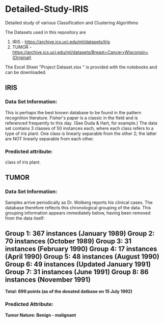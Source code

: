 # Detailed-Study-IRIS
Detailed study of various Classification and Clustering Algorithms

The Datasets used in this repository are 
1. IRIS - https://archive.ics.uci.edu/ml/datasets/Iris 
2. TUMOR - https://archive.ics.uci.edu/ml/datasets/Breast+Cancer+Wisconsin+(Original)

The Excel Sheet "Project Dataset.xlsx " is provided with the notebooks and can be downloaded.

## IRIS
### Data Set Information:

This is perhaps the best known database to be found in the pattern recognition literature. Fisher's paper is a classic in the field and is referenced frequently to this day. (See Duda & Hart, for example.) The data set contains 3 classes of 50 instances each, where each class refers to a type of iris plant. One class is linearly separable from the other 2; the latter are NOT linearly separable from each other. 

### Predicted attribute:
class of iris plant. 


## TUMOR
### Data Set Information:

Samples arrive periodically as Dr. Wolberg reports his clinical cases. The database therefore reflects this chronological grouping of the data. This grouping information appears immediately below, having been removed from the data itself: 

Group 1: 367 instances (January 1989) <b>
Group 2: 70 instances (October 1989) <b>
Group 3: 31 instances (February 1990) <b>
Group 4: 17 instances (April 1990) <b>
Group 5: 48 instances (August 1990) <b>
Group 6: 49 instances (Updated January 1991)<b> 
Group 7: 31 instances (June 1991) <b>
Group 8: 86 instances (November 1991)<b> 
----------------------------------------- 
Total: 699 points (as of the donated datbase on 15 July 1992) 

### Predicted Attribute:
Tumor Nature: Benign - malignant 
